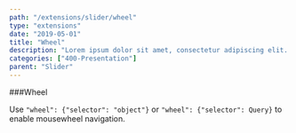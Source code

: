 ```yaml
---
path: "/extensions/slider/wheel"
type: "extensions"
date: "2019-05-01"
title: "Wheel"
description: "Lorem ipsum dolor sit amet, consectetur adipiscing elit. Nunc tempus laoreet leo sit amet iaculis."
categories: ["400-Presentation"]
parent: "Slider"
---
```


###Wheel

Use `"wheel": {"selector": "object"}` or `"wheel": {"selector": Query}` to enable mousewheel navigation.

<demo>
  <demovanilla src="demos/inline/demos/slider/wheel">
  </demovanilla>
</demo>
